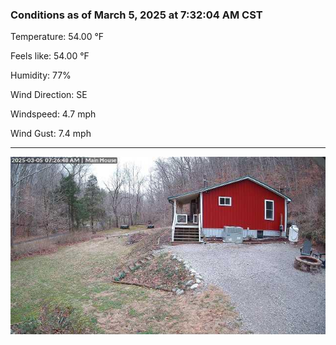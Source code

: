 ### Conditions as of March 5, 2025 at 7:32:04 AM CST 

Temperature: 54.00 &deg;F

Feels like: 54.00 &deg;F

Humidity: 77%

Wind Direction: SE

Windspeed: 4.7 mph

Wind Gust: 7.4 mph

---

<img src="./images/latest.jpeg"/>

